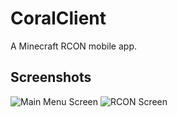 # CoralClient
A Minecraft RCON mobile app.

## Screenshots
![Main Menu Screen](https://user-images.githubusercontent.com/58752614/162529011-f47e8251-68e0-48cc-9ac3-2cfe26772587.png)
![RCON Screen](https://user-images.githubusercontent.com/58752614/162529053-4902f71a-0193-4d41-b4c2-851ed31defee.png)
